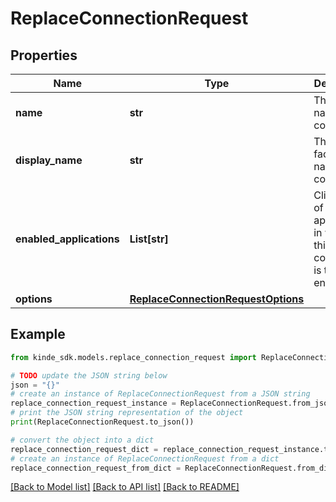 # ReplaceConnectionRequest


## Properties

Name | Type | Description | Notes
------------ | ------------- | ------------- | -------------
**name** | **str** | The internal name of the connection. | [optional] 
**display_name** | **str** | The public-facing name of the connection. | [optional] 
**enabled_applications** | **List[str]** | Client IDs of applications in which this connection is to be enabled. | [optional] 
**options** | [**ReplaceConnectionRequestOptions**](ReplaceConnectionRequestOptions.md) |  | [optional] 

## Example

```python
from kinde_sdk.models.replace_connection_request import ReplaceConnectionRequest

# TODO update the JSON string below
json = "{}"
# create an instance of ReplaceConnectionRequest from a JSON string
replace_connection_request_instance = ReplaceConnectionRequest.from_json(json)
# print the JSON string representation of the object
print(ReplaceConnectionRequest.to_json())

# convert the object into a dict
replace_connection_request_dict = replace_connection_request_instance.to_dict()
# create an instance of ReplaceConnectionRequest from a dict
replace_connection_request_from_dict = ReplaceConnectionRequest.from_dict(replace_connection_request_dict)
```
[[Back to Model list]](../README.md#documentation-for-models) [[Back to API list]](../README.md#documentation-for-api-endpoints) [[Back to README]](../README.md)


